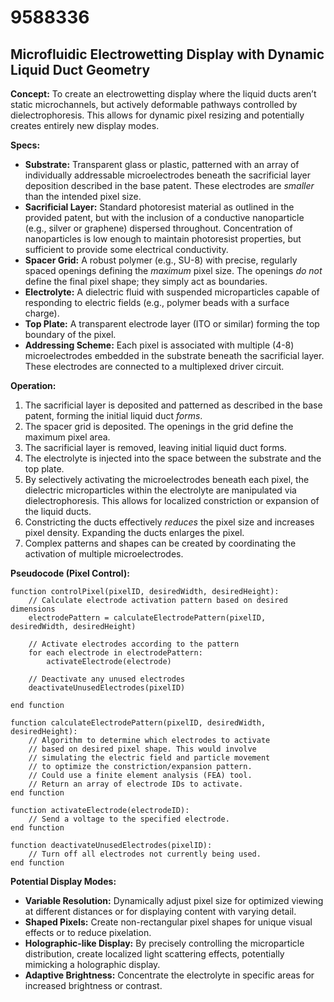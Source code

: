 # 9588336

## Microfluidic Electrowetting Display with Dynamic Liquid Duct Geometry

**Concept:** To create an electrowetting display where the liquid ducts aren’t static microchannels, but actively deformable pathways controlled by dielectrophoresis. This allows for dynamic pixel resizing and potentially creates entirely new display modes.

**Specs:**

*   **Substrate:** Transparent glass or plastic, patterned with an array of individually addressable microelectrodes beneath the sacrificial layer deposition described in the base patent. These electrodes are *smaller* than the intended pixel size.
*   **Sacrificial Layer:** Standard photoresist material as outlined in the provided patent, but with the inclusion of a conductive nanoparticle (e.g., silver or graphene) dispersed throughout. Concentration of nanoparticles is low enough to maintain photoresist properties, but sufficient to provide some electrical conductivity.
*   **Spacer Grid:** A robust polymer (e.g., SU-8) with precise, regularly spaced openings defining the *maximum* pixel size. The openings *do not* define the final pixel shape; they simply act as boundaries.
*   **Electrolyte:** A dielectric fluid with suspended microparticles capable of responding to electric fields (e.g., polymer beads with a surface charge).
*   **Top Plate:** A transparent electrode layer (ITO or similar) forming the top boundary of the pixel.
*   **Addressing Scheme:** Each pixel is associated with multiple (4-8) microelectrodes embedded in the substrate beneath the sacrificial layer. These electrodes are connected to a multiplexed driver circuit.

**Operation:**

1.  The sacrificial layer is deposited and patterned as described in the base patent, forming the initial liquid duct *forms*.
2.  The spacer grid is deposited. The openings in the grid define the maximum pixel area.
3.  The sacrificial layer is removed, leaving initial liquid duct forms.
4.  The electrolyte is injected into the space between the substrate and the top plate.
5.  By selectively activating the microelectrodes beneath each pixel, the dielectric microparticles within the electrolyte are manipulated via dielectrophoresis. This allows for localized constriction or expansion of the liquid ducts.
6.  Constricting the ducts effectively *reduces* the pixel size and increases pixel density. Expanding the ducts enlarges the pixel.
7.  Complex patterns and shapes can be created by coordinating the activation of multiple microelectrodes.

**Pseudocode (Pixel Control):**

```
function controlPixel(pixelID, desiredWidth, desiredHeight):
    // Calculate electrode activation pattern based on desired dimensions
    electrodePattern = calculateElectrodePattern(pixelID, desiredWidth, desiredHeight)

    // Activate electrodes according to the pattern
    for each electrode in electrodePattern:
        activateElectrode(electrode)

    // Deactivate any unused electrodes
    deactivateUnusedElectrodes(pixelID)

end function

function calculateElectrodePattern(pixelID, desiredWidth, desiredHeight):
    // Algorithm to determine which electrodes to activate
    // based on desired pixel shape. This would involve
    // simulating the electric field and particle movement
    // to optimize the constriction/expansion pattern.
    // Could use a finite element analysis (FEA) tool.
    // Return an array of electrode IDs to activate.
end function

function activateElectrode(electrodeID):
    // Send a voltage to the specified electrode.
end function

function deactivateUnusedElectrodes(pixelID):
    // Turn off all electrodes not currently being used.
end function
```

**Potential Display Modes:**

*   **Variable Resolution:** Dynamically adjust pixel size for optimized viewing at different distances or for displaying content with varying detail.
*   **Shaped Pixels:** Create non-rectangular pixel shapes for unique visual effects or to reduce pixelation.
*   **Holographic-like Display:** By precisely controlling the microparticle distribution, create localized light scattering effects, potentially mimicking a holographic display.
*   **Adaptive Brightness:** Concentrate the electrolyte in specific areas for increased brightness or contrast.